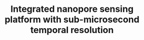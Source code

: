 ---
layout: post
title: Integrated nanopore sensing platform with sub-microsecond temporal resolution
link: http://www.nature.com/nmeth/journal/vaop/ncurrent/abs/nmeth.1932.html
img: assets/img/Rosenstein_paper.png
authors: Jacob K. Rosenstein, Meni Wanunu, Christopher A. Merchant, Marija Drndić, Kenneth L. Shepard
journal: Nature Methods
info: 9 (5), 487-492
doi: 10.1038/nmeth.1932
pdf: assets/pubs/Rosenstein_NMeth_2012.pdf
supplement: assets/pubs/Rosenstein_NMeth_2012_si.pdf
---